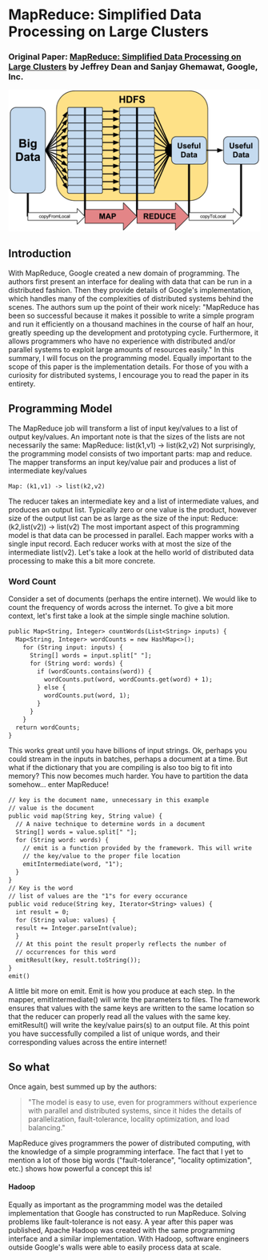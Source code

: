 # MapReduce: Simplified Data Processing on Large Clusters

### Original Paper: [MapReduce: Simplified Data Processing on Large Clusters](https://static.googleusercontent.com/media/research.google.com/en//archive/mapreduce-osdi04.pdf) by Jeffrey Dean and Sanjay Ghemawat, Google, Inc.

![Alt](./mapreduce-header.png "Header")

## Introduction

With MapReduce, Google created a new domain of programming. The authors first present an interface for dealing with data that can be run in a distributed fashion. Then they provide details of Google's implementation, which handles many of the complexities of distributed systems behind the scenes. The authors sum up the point of their work nicely:
"MapReduce has been so successful because it makes it possible to write a simple program and run it efficiently on a thousand machines in the course of half an hour, greatly speeding up the development and prototyping cycle. Furthermore, it allows programmers who have no experience with distributed and/or parallel systems to exploit large amounts of resources easily."
In this summary, I will focus on the programming model. Equally important to the scope of this paper is the implementation details. For those of you with a curiosity for distributed systems, I encourage you to read the paper in its entirety.

## Programming Model

The MapReduce job will transform a list of input key/values to a list of output key/values. An important note is that the sizes of the lists are not necessarily the same:
MapReduce: list(k1,v1) -> list(k2,v2)
Not surprisingly, the programming model consists of two important parts: map and reduce. The mapper transforms an input key/value pair and produces a list of intermediate key/values

```
Map: (k1,v1) -> list(k2,v2)
```

The reducer takes an intermediate key and a list of intermediate values, and produces an output list. Typically zero or one value is the product, however size of the output list can be as large as the size of the input:
Reduce: (k2,list(v2)) -> list(v2)
The most important aspect of this programming model is that data can be processed in parallel. Each mapper works with a single input record. Each reducer works with at most the size of the intermediate list(v2). Let's take a look at the hello world of distributed data processing to make this a bit more concrete.

### Word Count

Consider a set of documents (perhaps the entire internet). We would like to count the frequency of words across the internet. To give a bit more context, let's first take a look at the simple single machine solution.

```
public Map<String, Integer> countWords(List<String> inputs) {
  Map<String, Integer> wordCounts = new HashMap<>();
    for (String input: inputs) {
      String[] words = input.split[" "];
      for (String word: words) {
        if (wordCounts.contains(word)) {
          wordCounts.put(word, wordCounts.get(word) + 1);
        } else {
          wordCounts.put(word, 1);
        }
      }
    }
  return wordCounts;
}
```

This works great until you have billions of input strings. Ok, perhaps you could stream in the inputs in batches, perhaps a document at a time. But what if the dictionary that you are compiling is also too big to fit into memory? This now becomes much harder. You have to partition the data somehow… enter MapReduce!

```
// key is the document name, unnecessary in this example
// value is the document
public void map(String key, String value) {
  // A naive technique to determine words in a document
  String[] words = value.split[" "];
  for (String word: words) {
    // emit is a function provided by the framework. This will write
    // the key/value to the proper file location
    emitIntermediate(word, "1");
  }
}
// Key is the word
// list of values are the "1"s for every occurance
public void reduce(String key, Iterator<String> values) {
  int result = 0;
  for (String value: values) {
  result += Integer.parseInt(value);
  }
  // At this point the result properly reflects the number of
  // occurrences for this word
  emitResult(key, result.toString());
}
emit()
```

A little bit more on emit. Emit is how you produce at each step. In the mapper, emitIntermediate() will write the parameters to files. The framework ensures that values with the same keys are written to the same location so that the reducer can properly read all the values with the same key. emitResult() will write the key/value pairs(s) to an output file. At this point you have successfully compiled a list of unique words, and their corresponding values across the entire internet!

## So what

Once again, best summed up by the authors:

> "The model is easy to use, even for programmers without experience with parallel and distributed systems, since it hides the details of parallelization, fault-tolerance, locality optimization, and load balancing."

MapReduce gives programmers the power of distributed computing, with the knowledge of a simple programming interface. The fact that I yet to mention a lot of those big words ("fault-tolerance", "locality optimization", etc.) shows how powerful a concept this is!

#### Hadoop

Equally as important as the programming model was the detailed implementation that Google has constructed to run MapReduce. Solving problems like fault-tolerance is not easy. A year after this paper was published, Apache Hadoop was created with the same programming interface and a similar implementation. With Hadoop, software engineers outside Google's walls were able to easily process data at scale.
